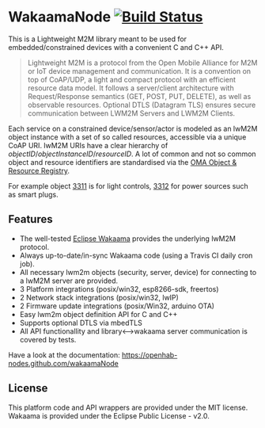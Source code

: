 # WakaamaNode [![Build Status](https://travis-ci.org/Openhab-Nodes/wakaamaNode.svg?branch=master)](https://travis-ci.org/Openhab-Nodes/wakaamaNode)

This is a Lightweight M2M library meant to be used for embedded/constrained devices with a convenient C and C++ API.

> Lightweight M2M is a protocol from the Open Mobile Alliance for M2M or IoT device management and communication.
It is a convention on top of CoAP/UDP, a light and compact protocol with an efficient resource data model.
It follows a server/client architecture with Request/Response semantics (GET, POST, PUT, DELETE), as well as observable resources.
Optional DTLS (Datagram TLS) ensures secure communication between LWM2M Servers and LWM2M Clients.

Each service on a constrained device/sensor/actor is modeled as an lwM2M object instance with a set of so called resources,
accessible via a unique CoAP URI.
lwM2M URIs have a clear hierarchy of *objectID*/*objectInstanceID*/*resourceID*.
A lot of common and not so common object and resource identifiers are standardised via the [OMA Object & Resource Registry](http://www.openmobilealliance.org/wp/OMNA/LwM2M/LwM2MRegistry.html).

For example object [3311](http://www.openmobilealliance.org/tech/profiles/lwm2m/3311.xml) is for light controls, [3312](http://www.openmobilealliance.org/tech/profiles/lwm2m/3312.xml) for power sources such as smart plugs.

## Features
* The well-tested [Eclipse Wakaama](https://github.com/eclipse/wakaama) provides the underlying lwM2M protocol.
* Always up-to-date/in-sync Wakaama code (using a Travis CI daily cron job).
* All necessary lwm2m objects (security, server, device) for connecting to a lwM2M server are provided.
* 3 Platform integrations (posix/win32, esp8266-sdk, freertos)
* 2 Network stack integrations (posix/win32, lwIP)
* 2 Firmware update integrations (posix/Win32, arduino OTA)
* Easy lwm2m object definition API for C and C++
* Supports optional DTLS via mbedTLS
* All API functionallity and library<-->wakaama server communication is covered by tests.

Have a look at the documentation: https://openhab-nodes.github.com/wakaamaNode

## License
This platform code and API wrappers are provided under the MIT license.
Wakaama is provided under the Eclipse Public License - v2.0.

